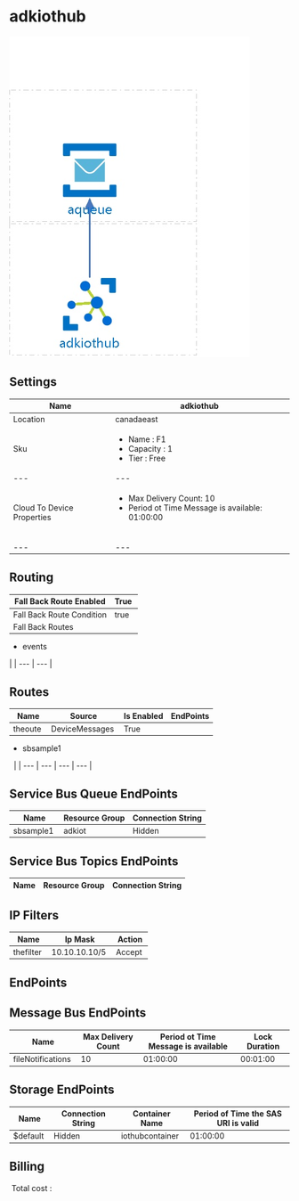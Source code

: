 # adkiothub 
![alt text](/../assets/29871a34799e443ba7cede7c599b92db.jpg) 
## Settings


| Name | adkiothub  |
| --- | --- |
| Location | canadaeast  |
| Sku | <passthrough><ul><li><span>Name :</span><span> </span>F1</li><li><span>Capacity</span><span> :</span><span> </span>1</li><li><span>Tier</span><span> :</span><span> </span>Free</li></ul></passthrough> |
| --- | --- |
| Cloud To Device Properties | <passthrough><ul><li><span>Max</span><span> </span><span>Delivery</span><span> </span><span>Count</span><span>: </span>10</li><li><span>Period ot Time Message is available</span><span>: </span>01:00:00</li></ul></passthrough>  |
| --- | --- |


## Routing


| Fall Back Route Enabled | True  |
| --- | --- |
| Fall Back Route Condition | true  |
| Fall Back Routes | 
<passthrough><ul><li>events<span>&#xa0;</span></li></ul></passthrough>
 |
| --- | --- |

## Routes


| Name | Source | Is Enabled | EndPoints |
| --- | --- | --- | --- |
| theoute  | DeviceMessages  | True  | 
<passthrough><ul><li>sbsample1<span>&#xa0;</span></li></ul></passthrough>
  |
| --- | --- | --- | --- |

## Service Bus Queue EndPoints


| Name | Resource Group | Connection String |
| --- | --- | --- |
| sbsample1  | adkiot  | Hidden  |
## Service Bus Topics EndPoints


| Name | Resource Group | Connection String |
| --- | --- | --- |
## IP Filters


| Name | Ip Mask | Action |
| --- | --- | --- |
| thefilter  | 10.10.10.10/5  | Accept  |
## EndPoints

## Message Bus EndPoints


| Name | Max Delivery Count | Period ot Time Message is available | Lock Duration |
| --- | --- | --- | --- |
| fileNotifications  | 10  | 01:00:00  | 00:01:00  |
## Storage EndPoints


| Name | Connection String | Container Name | Period of Time the SAS URI is valid |
| --- | --- | --- | --- |
| $default  | Hidden  | iothubcontainer  | 01:00:00  |
## Billing
 Total cost : 
